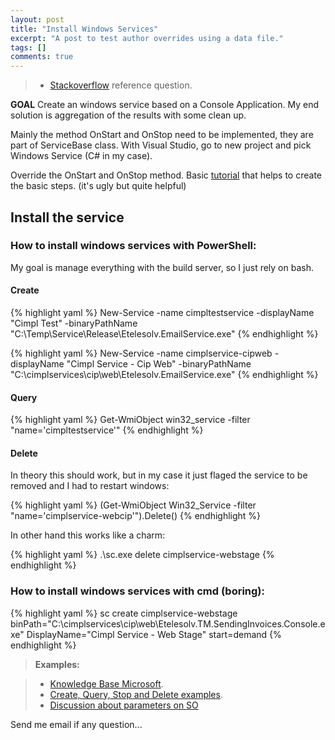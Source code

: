 ```yaml
---
layout: post
title: "Install Windows Services"
excerpt: "A post to test author overrides using a data file."
tags: []
comments: true
---
```


> - [Stackoverflow](http://stackoverflow.com/q/18508628/139637) reference question.

**GOAL** Create an windows service based on a Console Application.
My end solution is aggregation of the results with some clean up.

Mainly the method OnStart and OnStop need to be implemented, they are part of ServiceBase class.
With Visual Studio, go to new project and pick Windows Service (C# in my case).

Override the OnStart and OnStop method. 
Basic [tutorial](http://www.csharp-examples.net/create-windows-service/) that helps to create the basic steps. (it's ugly but quite helpful)

## Install the service

### How to install windows services with PowerShell:
My goal is manage everything with the build server, so I just rely on bash.

#### Create
{% highlight yaml %}
    New-Service -name cimpltestservice -displayName "Cimpl Test" -binaryPathName "C:\Temp\Service\Release\Etelesolv.EmailService.exe"
{% endhighlight %}

{% highlight yaml %}
    New-Service -name cimplservice-cipweb -displayName "Cimpl Service - Cip Web" -binaryPathName "C:\cimplservices\cip\web\Etelesolv.EmailService.exe"
{% endhighlight %}

#### Query
{% highlight yaml %}
    Get-WmiObject win32_service -filter "name='cimpltestservice'"
{% endhighlight %}

#### Delete 
In theory this should work, but in my case it just flaged the service to be removed and I had to restart windows:

{% highlight yaml %}
    (Get-WmiObject Win32_Service -filter "name='cimplservice-webcip'").Delete()
{% endhighlight %}

In other hand this works like a charm:

{% highlight yaml %}
.\sc.exe delete cimplservice-webstage
{% endhighlight %}

### How to install windows services with cmd (boring):

{% highlight yaml %}
sc create cimplservice-webstage binPath="C:\cimplservices\cip\web\Etelesolv.TM.SendingInvoices.Console.exe" DisplayName="Cimpl Service - Web Stage" start=demand
{% endhighlight %}

> **Examples:**   
 
> - [Knowledge Base Microsoft](http://support.microsoft.com/kb/251192).    
> - [Create, Query, Stop and Delete examples](http://www.herongyang.com/Windows/Service-Create-Delete-Services-with-sc-exe.html).    
> - [Discussion about parameters on SO](http://stackoverflow.com/q/3663331/139637)


Send me email if any question...
